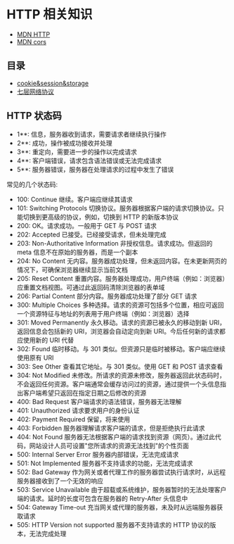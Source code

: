 # HTTP 相关知识

- [MDN HTTP](https://developer.mozilla.org/zh-CN/docs/Web/HTTP)
- [MDN cors](https://developer.mozilla.org/zh-CN/docs/Web/HTTP/CORS)

## 目录

- [cookie&session&storage](cookie.md)
- [七层网络协议](network.md)

## HTTP 状态码

- 1\*\*: 信息，服务器收到请求，需要请求者继续执行操作
- 2\*\*: 成功，操作被成功接收并处理
- 3\*\*: 重定向，需要进一步的操作以完成请求
- 4\*\*: 客户端错误，请求包含语法错误或无法完成请求
- 5\*\*: 服务器错误，服务器在处理请求的过程中发生了错误

常见的几个状态码:

- 100: Continue 继续。客户端应继续其请求
- 101: Switching Protocols 切换协议。服务器根据客户端的请求切换协议。只能切换到更高级的协议，例如，切换到 HTTP 的新版本协议
- 200: OK。请求成功。一般用于 GET 与 POST 请求
- 202: Accepted 已接受。已经接受请求，但未处理完成
- 203: Non-Authoritative Information 非授权信息。请求成功。但返回的 meta 信息不在原始的服务器，而是一个副本
- 204: No Content 无内容。服务器成功处理，但未返回内容。在未更新网页的情况下，可确保浏览器继续显示当前文档
- 205: Reset Content 重置内容。服务器处理成功，用户终端（例如：浏览器）应重置文档视图。可通过此返回码清除浏览器的表单域
- 206: Partial Content 部分内容。服务器成功处理了部分 GET 请求
- 300: Multiple Choices 多种选择。请求的资源可包括多个位置，相应可返回一个资源特征与地址的列表用于用户终端（例如：浏览器）选择
- 301: Moved Permanently 永久移动。请求的资源已被永久的移动到新 URI，返回信息会包括新的 URI，浏览器会自动定向到新 URI。今后任何新的请求都应使用新的 URI 代替
- 302: Found 临时移动。与 301 类似。但资源只是临时被移动。客户端应继续使用原有 URI
- 303: See Other 查看其它地址。与 301 类似。使用 GET 和 POST 请求查看
- 304: Not Modified 未修改。所请求的资源未修改，服务器返回此状态码时，不会返回任何资源。客户端通常会缓存访问过的资源，通过提供一个头信息指出客户端希望只返回在指定日期之后修改的资源
- 400: Bad Request 客户端请求的语法错误，服务器无法理解
- 401: Unauthorized 请求要求用户的身份认证
- 402: Payment Required 保留，将来使用
- 403: Forbidden 服务器理解请求客户端的请求，但是拒绝执行此请求
- 404: Not Found 服务器无法根据客户端的请求找到资源（网页）。通过此代码，网站设计人员可设置"您所请求的资源无法找到"的个性页面
- 500: Internal Server Error 服务器内部错误，无法完成请求
- 501: Not Implemented 服务器不支持请求的功能，无法完成请求
- 502: Bad Gateway 作为网关或者代理工作的服务器尝试执行请求时，从远程服务器接收到了一个无效的响应
- 503: Service Unavailable 由于超载或系统维护，服务器暂时的无法处理客户端的请求。延时的长度可包含在服务器的 Retry-After 头信息中
- 504: Gateway Time-out 充当网关或代理的服务器，未及时从远端服务器获取请求
- 505: HTTP Version not supported 服务器不支持请求的 HTTP 协议的版本，无法完成处理
